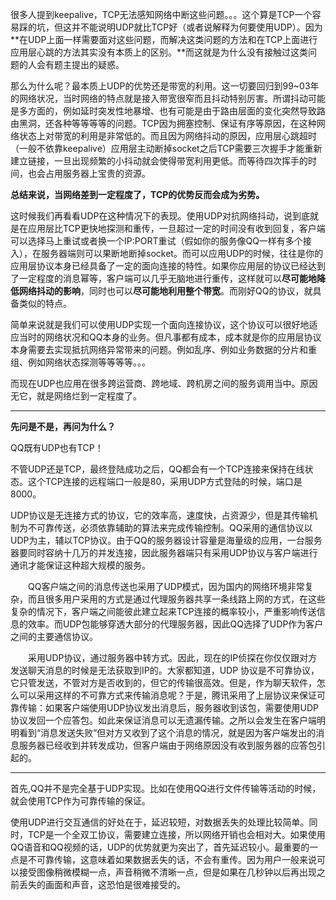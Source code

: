 

很多人提到keepalive，TCP无法感知网络中断这些问题。。。这个算是TCP一个容易踩的坑，但这并不能说明UDP就比TCP好（或者说解释为何要使用UDP）。因为**在UDP上面一样需要面对这些问题，而解决这类问题的方法和在TCP上面进行应用层心跳的方法其实没有本质上的区别。**而这就是为什么没有接触过这类问题的人会有题主提出的疑惑。

那么为什么呢？最本质上UDP的优势还是带宽的利用。这一切要回归到99~03年的网络状况，当时网络的特点就是接入带宽很窄而且抖动特别厉害。所谓抖动可能是多方面的，例如延时突发性地暴增、也有可能是由于路由层面的变化突然导致路由黑洞，还各种等等等等的问题。TCP因为拥塞控制、保证有序等原因，在这种网络状态上对带宽的利用是非常低的。而且因为网络抖动的原因，应用层心跳超时（一般不依靠keepalive）应用层主动断掉socket之后TCP需要三次握手才能重新建立链接，一旦出现频繁的小抖动就会使得带宽利用更低。而等待四次挥手的时间，也会占用服务器上宝贵的资源。

**总结来说，当网络差到一定程度了，TCP的优势反而会成为劣势。**

这时候我们再看看UDP在这种情况下的表现。使用UDP对抗网络抖动，说到底就是在应用层比TCP更快地探测和重传，一旦超过一定的时间没有收到回复，客户端可以选择马上重试或者换一个IP:PORT重试（假如你的服务像QQ一样有多个接入），在服务器端则可以果断地断掉socket。而可以应用UDP的时候，往往是你的应用层协议本身已经具备了一定的面向连接的特性。如果你应用层的协议已经达到了一定程度的消息幂等，客户端可以几乎无脑地进行重传，这样就可以**尽可能地降低网络抖动的影响**，同时也可以**尽可能地利用整个带宽**。而刚好QQ的协议，就具备类似的特点。

简单来说就是我们可以使用UDP实现一个面向连接协议，这个协议可以很好地适应当时的网络状况和QQ本身的业务。但凡事都有成本，成本就是你的应用层协议本身需要去实现抵抗网络异常带来的问题。例如乱序、例如业务数据的分片和重组、例如网络状态探测等等等等。。。

而现在UDP也应用在很多跨运营商、跨地域、跨机房之间的服务调用当中。原因无它，就是网络烂到一定程度了。

------





**先问是不是，再问为什么？**

QQ既有UDP也有TCP！

不管UDP还是TCP，最终登陆成功之后，QQ都会有一个TCP连接来保持在线状态。这个TCP连接的远程端口一般是80，采用UDP方式登陆的时候，端口是8000。

 UDP协议是无连接方式的协议，它的效率高，速度快，占资源少，但是其传输机制为不可靠传送，必须依靠辅助的算法来完成传输控制。QQ采用的通信协议以UDP为主，辅以TCP协议。由于QQ的服务器设计容量是海量级的应用，一台服务器要同时容纳十几万的并发连接，因此服务器端只有采用UDP协议与客户端进行通讯才能保证这种超大规模的服务。

　　QQ客户端之间的消息传送也采用了UDP模式，因为国内的网络环境非常复杂，而且很多用户采用的方式是通过代理服务器共享一条线路上网的方式，在这些复杂的情况下，客户端之间能彼此建立起来TCP连接的概率较小，严重影响传送信息的效率。而UDP包能够穿透大部分的代理服务器，因此QQ选择了UDP作为客户之间的主要通信协议。

　　采用UDP协议，通过服务器中转方式。因此，现在的IP侦探在你仅仅跟对方发送聊天消息的时候是无法获取到IP的。大家都知道，UDP 协议是不可靠协议，它只管发送，不管对方是否收到的，但它的传输很高效。但是，作为聊天软件，怎么可以采用这样的不可靠方式来传输消息呢？于是，腾讯采用了上层协议来保证可靠传输：如果客户端使用UDP协议发出消息后，服务器收到该包，需要使用UDP协议发回一个应答包。如此来保证消息可以无遗漏传输。之所以会发生在客户端明明看到“消息发送失败”但对方又收到了这个消息的情况，就是因为客户端发出的消息服务器已经收到并转发成功，但客户端由于网络原因没有收到服务器的应答包引起的。

------

首先,QQ并不是完全基于UDP实现。比如在使用QQ进行文件传输等活动的时候，就会使用TCP作为可靠传输的保证。

使用UDP进行交互通信的好处在于，延迟较短，对数据丢失的处理比较简单。同时，TCP是一个全双工协议，需要建立连接，所以网络开销也会相对大。如果使用QQ语音和QQ视频的话，UDP的优势就更为突出了，首先延迟较小。最重要的一点是不可靠传输，这意味着如果数据丢失的话，不会有重传。因为用户一般来说可以接受图像稍微模糊一点，声音稍微不清晰一点，但是如果在几秒钟以后再出现之前丢失的画面和声音，这恐怕是很难接受的。
